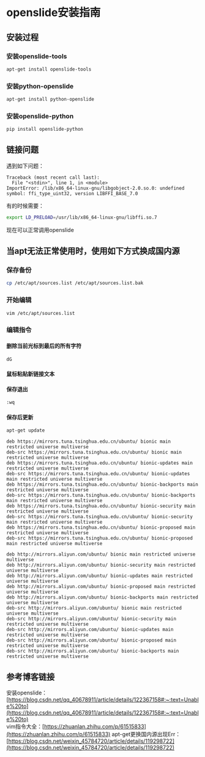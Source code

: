 # openslide安装指南


## 安装过程
### 安装openslide-tools
```bash
apt-get install openslide-tools
```
### 安装python-openslide
```bash
apt-get install python-openslide
```

### 安装openslide-python
```bash
pip install openslide-python
```


## 链接问题
遇到如下问题：
```
Traceback (most recent call last):
  File "<stdin>", line 1, in <module>
ImportError: /lib/x86_64-linux-gnu/libgobject-2.0.so.0: undefined symbol: ffi_type_uint32, version LIBFFI_BASE_7.0
```
有的时候需要：
```bash
export LD_PRELOAD=/usr/lib/x86_64-linux-gnu/libffi.so.7
```
现在可以正常调用openslide



## 当apt无法正常使用时，使用如下方式换成国内源
### 保存备份
```bash
cp /etc/apt/sources.list /etc/apt/sources.list.bak
```

### 开始编辑
```bash
vim /etc/apt/sources.list
```

### 编辑指令
#### 删除当前光标到最后的所有字符
```bash
dG
```
#### 鼠标粘贴新链接文本

#### 保存退出
```bash
:wq
```
#### 保存后更新
```bash
apt-get update
```

```
deb https://mirrors.tuna.tsinghua.edu.cn/ubuntu/ bionic main restricted universe multiverse
deb-src https://mirrors.tuna.tsinghua.edu.cn/ubuntu/ bionic main restricted universe multiverse
deb https://mirrors.tuna.tsinghua.edu.cn/ubuntu/ bionic-updates main restricted universe multiverse
deb-src https://mirrors.tuna.tsinghua.edu.cn/ubuntu/ bionic-updates main restricted universe multiverse
deb https://mirrors.tuna.tsinghua.edu.cn/ubuntu/ bionic-backports main restricted universe multiverse
deb-src https://mirrors.tuna.tsinghua.edu.cn/ubuntu/ bionic-backports main restricted universe multiverse
deb https://mirrors.tuna.tsinghua.edu.cn/ubuntu/ bionic-security main restricted universe multiverse
deb-src https://mirrors.tuna.tsinghua.edu.cn/ubuntu/ bionic-security main restricted universe multiverse
deb https://mirrors.tuna.tsinghua.edu.cn/ubuntu/ bionic-proposed main restricted universe multiverse
deb-src https://mirrors.tuna.tsinghua.edu.cn/ubuntu/ bionic-proposed main restricted universe multiverse

deb http://mirrors.aliyun.com/ubuntu/ bionic main restricted universe multiverse
deb http://mirrors.aliyun.com/ubuntu/ bionic-security main restricted universe multiverse
deb http://mirrors.aliyun.com/ubuntu/ bionic-updates main restricted universe multiverse
deb http://mirrors.aliyun.com/ubuntu/ bionic-proposed main restricted universe multiverse
deb http://mirrors.aliyun.com/ubuntu/ bionic-backports main restricted universe multiverse
deb-src http://mirrors.aliyun.com/ubuntu/ bionic main restricted universe multiverse
deb-src http://mirrors.aliyun.com/ubuntu/ bionic-security main restricted universe multiverse
deb-src http://mirrors.aliyun.com/ubuntu/ bionic-updates main restricted universe multiverse
deb-src http://mirrors.aliyun.com/ubuntu/ bionic-proposed main restricted universe multiverse
deb-src http://mirrors.aliyun.com/ubuntu/ bionic-backports main restricted universe multiverse 
```


## 参考博客链接
安装openslide：[https://blog.csdn.net/qq_40678911/article/details/122367158#:~:text=Unable%20to](https://blog.csdn.net/qq_40678911/article/details/122367158#:~:text=Unable%20to) <br/>
vim指令大全：[https://zhuanlan.zhihu.com/p/61515833](https://zhuanlan.zhihu.com/p/61515833)
apt-get更换国内源出现Err：[https://blog.csdn.net/weixin_45784720/article/details/119298722](https://blog.csdn.net/weixin_45784720/article/details/119298722)
